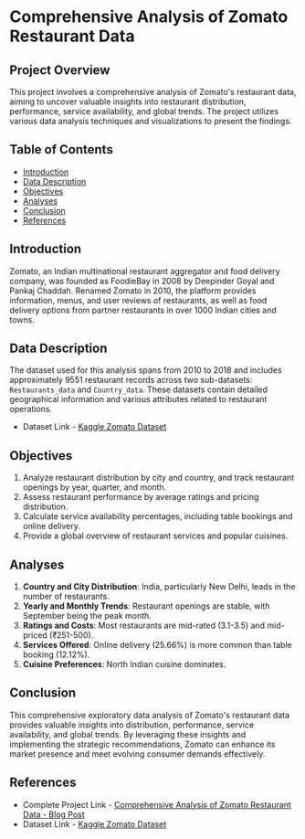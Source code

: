 # Comprehensive Analysis of Zomato Restaurant Data

## Project Overview
This project involves a comprehensive analysis of Zomato's restaurant data, aiming to uncover valuable insights into restaurant distribution, performance, service availability, and global trends. The project utilizes various data analysis techniques and visualizations to present the findings.

## Table of Contents
- [Introduction](#introduction)
- [Data Description](#data-description)
- [Objectives](#objectives)
- [Analyses](#analyses)
- [Conclusion](#conclusion)
- [References](#references)

## Introduction
Zomato, an Indian multinational restaurant aggregator and food delivery company, was founded as FoodieBay in 2008 by Deepinder Goyal and Pankaj Chaddah. Renamed Zomato in 2010, the platform provides information, menus, and user reviews of restaurants, as well as food delivery options from partner restaurants in over 1000 Indian cities and towns.

## Data Description
The dataset used for this analysis spans from 2010 to 2018 and includes approximately 9551 restaurant records across two sub-datasets: `Restaurants_data` and `Country_data`. These datasets contain detailed geographical information and various attributes related to restaurant operations.

- Dataset Link - [Kaggle Zomato Dataset](https://www.kaggle.com/datasets/shrutimehta/zomato-restaurants-data)

## Objectives
1. Analyze restaurant distribution by city and country, and track restaurant openings by year, quarter, and month.
2. Assess restaurant performance by average ratings and pricing distribution.
3. Calculate service availability percentages, including table bookings and online delivery.
4. Provide a global overview of restaurant services and popular cuisines.

## Analyses
1. **Country and City Distribution**: India, particularly New Delhi, leads in the number of restaurants.
2. **Yearly and Monthly Trends**: Restaurant openings are stable, with September being the peak month.
3. **Ratings and Costs**: Most restaurants are mid-rated (3.1-3.5) and mid-priced (₹251-500).
4. **Services Offered**: Online delivery (25.66%) is more common than table booking (12.12%).
5. **Cuisine Preferences**: North Indian cuisine dominates.

## Conclusion
This comprehensive exploratory data analysis of Zomato's restaurant data provides valuable insights into distribution, performance, service availability, and global trends. By leveraging these insights and implementing the strategic recommendations, Zomato can enhance its market presence and meet evolving consumer demands effectively.

## References
- Complete Project Link - [Comprehensive Analysis of Zomato Restaurant Data - Blog Post](https://analytixedge.blogspot.com/2024/07/unlocking-culinary-trends-exploratory.html)
- Dataset Link - [Kaggle Zomato Dataset](https://www.kaggle.com/datasets/shrutimehta/zomato-restaurants-data)
